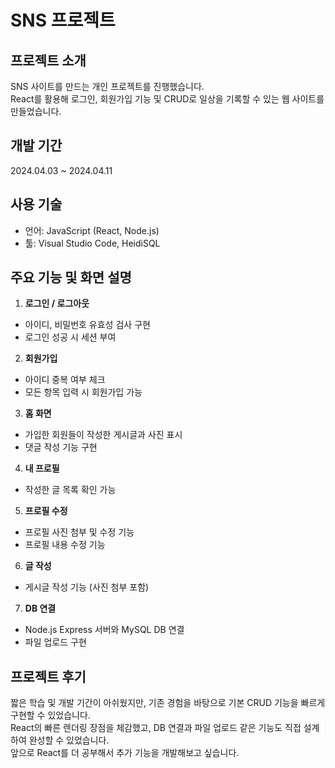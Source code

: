 # SNS 프로젝트

## 프로젝트 소개

SNS 사이트를 만드는 개인 프로젝트를 진행했습니다.  
React를 활용해 로그인, 회원가입 기능 및 CRUD로 일상을 기록할 수 있는 웹 사이트를 만들었습니다.

## 개발 기간  
2024.04.03 ~ 2024.04.11

## 사용 기술  
- 언어: JavaScript (React, Node.js)  
- 툴: Visual Studio Code, HeidiSQL  

## 주요 기능 및 화면 설명  

1. **로그인 / 로그아웃**  
- 아이디, 비밀번호 유효성 검사 구현  
- 로그인 성공 시 세션 부여  

2. **회원가입**  
- 아이디 중복 여부 체크  
- 모든 항목 입력 시 회원가입 가능  

3. **홈 화면**  
- 가입한 회원들이 작성한 게시글과 사진 표시  
- 댓글 작성 기능 구현  

4. **내 프로필**  
- 작성한 글 목록 확인 가능  

5. **프로필 수정**  
- 프로필 사진 첨부 및 수정 기능  
- 프로필 내용 수정 기능  

6. **글 작성**  
- 게시글 작성 기능 (사진 첨부 포함)  

7. **DB 연결**  
- Node.js Express 서버와 MySQL DB 연결  
- 파일 업로드 구현  

## 프로젝트 후기  
짧은 학습 및 개발 기간이 아쉬웠지만, 기존 경험을 바탕으로 기본 CRUD 기능을 빠르게 구현할 수 있었습니다.  
React의 빠른 렌더링 장점을 체감했고, DB 연결과 파일 업로드 같은 기능도 직접 설계하여 완성할 수 있었습니다.  
앞으로 React를 더 공부해서 추가 기능을 개발해보고 싶습니다.
